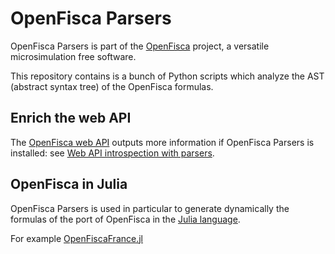 # OpenFisca Parsers

OpenFisca Parsers is part of the [OpenFisca](http://www.openfisca.fr/) project,
a versatile microsimulation free software.

This repository contains is a bunch of Python scripts which analyze the AST (abstract syntax tree)
of the OpenFisca formulas.

## Enrich the web API

The [OpenFisca web API](https://github.com/openfisca/openfisca-web-api) outputs more information if OpenFisca Parsers
is installed: see
[Web API introspection with parsers](https://github.com/openfisca/openfisca-web-api#introspection-with-parsers).

## OpenFisca in Julia

OpenFisca Parsers is used in particular to generate dynamically the formulas of the port of OpenFisca
in the [Julia language](http://julialang.org/).

For example [OpenFiscaFrance.jl](https://github.com/openfisca/OpenFiscaFrance.jl)

